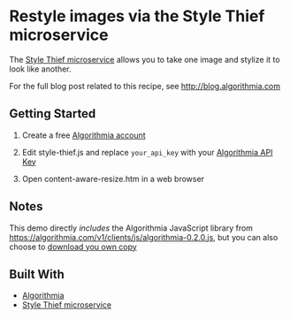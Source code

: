 # Restyle images via the Style Thief microservice

The [Style Thief microservice](https://algorithmia.com/algorithms/bkyan/StyleThief) allows you to take one image and stylize it to look like another.

For the full blog post related to this recipe, see http://blog.algorithmia.com

## Getting Started

1. Create a free [Algorithmia account](https://algorithmia.com/signup)

2. Edit style-thief.js and replace `your_api_key` with your [Algorithmia API Key](http://developers.algorithmia.com/basics/customizing-api-keys/)

3. Open content-aware-resize.htm in a web browser

## Notes

This demo directly *includes* the Algorithmia JavaScript library from https://algorithmia.com/v1/clients/js/algorithmia-0.2.0.js, but you can also choose to [download you own copy](https://algorithmia.com/developers/clients/javascript/)

## Built With

* [Algorithmia](https://algorithmia.com)
* [Style Thief microservice](https://algorithmia.com/algorithms/bkyan/StyleThief)

